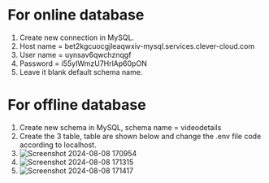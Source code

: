 # For online database 
1. Create new connection in MySQL.
2. Host name = bet2kgcuocgjleaqwxiv-mysql.services.clever-cloud.com
3. User name = uynsav6qwchznqgf
4. Password = i55yIWmzU7HrlAp60pON
5. Leave it blank default schema name.

# For offline database
1. Create new schema in MySQL, schema name = videodetails 
2. Create the 3 table, table are shown below and change the .env file code according to localhost.
3. ![Screenshot 2024-08-08 170954](https://github.com/user-attachments/assets/6e1d8c67-a45c-4382-b3dd-4f8d7662d782)
4. ![Screenshot 2024-08-08 171315](https://github.com/user-attachments/assets/3752adcc-5805-4fd4-8d6a-8c7054910dfa)
5. ![Screenshot 2024-08-08 171417](https://github.com/user-attachments/assets/4f4b49fa-2bfd-4355-a0b4-c3455df6a652)
